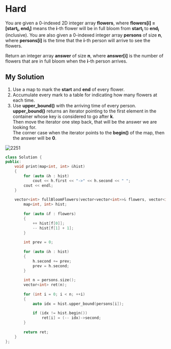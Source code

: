 # Hard

You are given a 0-indexed 2D integer array **flowers**, where **flowers[i] = [start<sub>i</sub>, end<sub>i</sub>]** means the **i**-th flower will be in full bloom from **start<sub>i</sub>** to **end<sub>i</sub>** (inclusive). You are also given a 0-indexed integer array **persons** of size **n**, where **persons[i]** is the time that the **i**-th person will arrive to see the flowers.

Return an integer array **answer** of size **n**, where **answer[i]** is the number of flowers that are in full bloom when the **i**-th person arrives.

## My Solution

1. Use a map to mark the **start** and **end** of every flower.
1. Accumulate every mark to a table for indicating how many flowers at each time.
1. Use **upper_bound()** with the arriving time of every person. \
    **upper_bound()** returns an iterator pointing to the first element in the container whose key is considered to go after **k**. \
    Then move the iterator one step back, that will be the answer we are looking for. \
    The corner case when the iterator points to the **begin()** of the map, then the answer will be **0**.

![2251](/LeetCode/img/2251.png)

```cpp
class Solution {
public:
    void print(map<int, int> &hist)
    {
        for (auto &h : hist)
            cout << h.first << "->" << h.second << " ";
        cout << endl;
    }
    
    vector<int> fullBloomFlowers(vector<vector<int>>& flowers, vector<int>& persons) {
        map<int, int> hist;
        
        for (auto &f : flowers)
        {
            ++ hist[f[0]];
            -- hist[f[1] + 1];
        }
        
        int prev = 0;
        
        for (auto &h : hist)
        {
            h.second += prev;
            prev = h.second;
        }
        
        int n = persons.size();
        vector<int> ret(n);
        
        for (int i = 0; i < n; ++i)
        {
            auto idx = hist.upper_bound(persons[i]);
            
            if (idx != hist.begin())
                ret[i] = (-- idx)->second;
        }
    
        return ret;
    }
};
```
